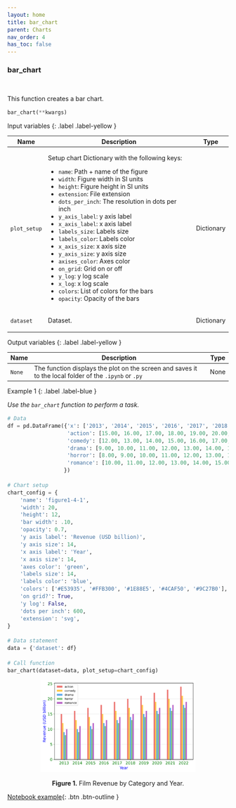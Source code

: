 ```yaml
---
layout: home
title: bar_chart
parent: Charts
nav_order: 4
has_toc: false
---
```


<h3>bar_chart</h3>

<br>

<p align = "justify">
    This function creates a bar chart.


</p>

```python
bar_chart(**kwargs)
```

Input variables
{: .label .label-yellow }

<table style="width:100%">
    <thead>
        <tr>
            <th>Name</th>
            <th>Description</th>
            <th>Type</th>
        </tr>
    </thead>
    <tbody>
        <tr>
            <td><code>plot_setup</code></td>
            <td>
                <p align="justify">Setup chart Dictionary with the following keys:</p>
                <ul>
                    <li><code>name</code>: Path + name of the figure</li>
                    <li><code>width</code>: Figure width in SI units</li>
                    <li><code>height</code>: Figure height in SI units</li>
                    <li><code>extension</code>: File extension</li>
                    <li><code>dots_per_inch</code>: The resolution in dots per inch</li>
                    <li><code>y_axis_label</code>: y axis label</li>
                    <li><code>x_axis_label</code>: x axis label</li>
                    <li><code>labels_size</code>: Labels size</li>
                    <li><code>labels_color</code>: Labels color</li>
                    <li><code>x_axis_size</code>: x axis size</li>
                    <li><code>y_axis_size</code>: y axis size</li>
                    <li><code>axises_color</code>: Axes color</li>
                    <li><code>on_grid</code>: Grid on or off</li>
                    <li><code>y_log</code>: y log scale</li>
                    <li><code>x_log</code>: x log scale</li>
                    <li><code>colors</code>: List of colors for the bars</li>
                    <li><code>opacity</code>: Opacity of the bars</li>
                </ul>
            </td>
            <td>Dictionary</td>
        </tr>
        <tr>
            <td><code>dataset</code></td>
            <td>
            <p align="justify">Dataset.</p></td>
            <td>Dictionary</td>
        </tr>
    </tbody>
</table>


Output variables
{: .label .label-yellow }

<table style = "width:100%">
    <thead>
      <tr>
        <th>Name</th>
        <th>Description</th>
        <th>Type</th>
      </tr>
    </thead>
    <tr>
        <td><code>None</code></td>
        <td>The function displays the plot on the screen and saves it to the local folder of the <code>.ipynb</code> or <code>.py</code> </td>
        <td>None</td>
    </tr>
</table>

Example 1
{: .label .label-blue }

<p align = "justify">
    <i>
        Use the <code>bar_chart</code> function to perform a task.
    </i>
</p>

```python
# Data
df = pd.DataFrame({'x': ['2013', '2014', '2015', '2016', '2017', '2018', '2019', '2020', '2021', '2022'],
                   'action': [15.00, 16.00, 17.00, 18.00, 19.00, 20.00, 21.00, 22.00, 23.00, 24.00],
                   'comedy': [12.00, 13.00, 14.00, 15.00, 16.00, 17.00, 18.00, 19.00, 20.00, 21.00],
                   'drama': [9.00, 10.00, 11.00, 12.00, 13.00, 14.00, 15.00, 16.00, 17.00, 18.00],
                   'horror': [8.00, 9.00, 10.00, 11.00, 12.00, 13.00, 14.00, 15.00, 16.00, 17.00],
                   'romance': [10.00, 11.00, 12.00, 13.00, 14.00, 15.00, 16.00, 17.00, 18.00, 19.00]
                  })

# Chart setup  
chart_config = {
    'name': 'figure1-4-1',
    'width': 20,
    'height': 12,
    'bar width': .10,
    'opacity': 0.7,
    'y axis label': 'Revenue (USD billion)',
    'y axis size': 14,
    'x axis label': 'Year',
    'x axis size': 14,
    'axes color': 'green',
    'labels size': 14,
    'labels color': 'blue',
    'colors': ['#E53935', '#FFB300', '#1E88E5', '#4CAF50', '#9C27B0'],
    'on grid?': True,
    'y log': False,
    'dots per inch': 600,
    'extension': 'svg',
}

# Data statement 
data = {'dataset': df}

# Call function
bar_chart(dataset=data, plot_setup=chart_config)
```

<center><img src="assets/images/figure1-4-1.svg" width="70%"></center>
<p align = "center"><b>Figure 1.</b> Film Revenue by Category and Year.</p>

[Notebook example](https://drive.google.com/file/d/1rf2oZHfnTU4MBpZyqr25tsnUi26uwgd3/view?usp=sharing){: .btn .btn-outline }

